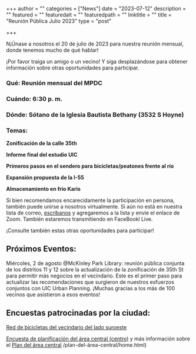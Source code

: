+++
author = ""
categories = ["News"]
date = "2023-07-12"
description = ""
featured = ""
featuredalt = ""
featuredpath = ""
linktitle = ""
title = "Reunión Pública Julio 2023"
type = "post"

+++ 

N¡Únase a nosotros el 20 de julio de 2023 para nuestra reunión mensual, donde tenemos mucho de qué hablar!

¡Por favor traiga un amigo o un vecino! Y siga desplazándose para obtener información sobre otras oportunidades para participar.

### Qué: Reunión mensual del MPDC

### Cuándo: 6:30 p. m.

### Dónde: Sótano de la Iglesia Bautista Bethany (3532 S Hoyne)

### Temas:

**Zonificación de la calle 35th**

**Informe final del estudio UIC**

**Primeros pasos en el sendero para bicicletas/peatones frente al río**

**Expansión propuesta de la I-55**

**Almacenamiento en frío Karis**


Si bien recomendamos encarecidamente la participación en persona, también puede unirse a nosotros virtualmente. Si aún no está en nuestra lista de correo, <a href="mailto:mckinleyparkdevelopmentcouncil@gmail.com?Subject=Inquiry%20from%20Website" target="_top">escríbanos</a> y agregaremos a la lista y envíe el enlace de Zoom. También estaremos transmitiendo en FaceBookl Live.

¡Consulte también estas otras oportunidades para participar!

## Próximos Eventos:

Miércoles, 2 de agosto @McKinley Park Library: reunión pública conjunta de los distritos 11 y 12 sobre la actualización de la zonificación de 35th St para permitir más negocios en el vecindario. Este es el primer paso para actualizar las recomendaciones que surgieron de nuestros esfuerzos conjuntos con UIC Urban Planning. ¡Muchas gracias a los más de 100 vecinos que asistieron a esos eventos!

## Encuestas patrocinadas por la ciudad:
[Red de bicicletas del vecindario del lado suroeste](https://chicagocompletestreets.org/portfolio/southwest-side-neighborhood-bike-network/)

[Encuesta de planificación del área central (centro)](https://www.surveymonkey.com/r/CAP2024) y más información sobre el [Plan del área central](https://www.chicago.gov/city/en/sites) /plan-del-área-central/home.html)